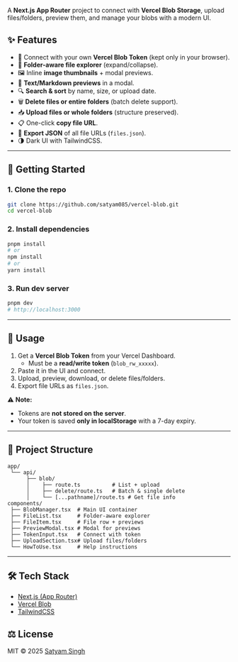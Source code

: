 A **Next.js App Router** project to connect with **Vercel Blob Storage**, upload files/folders, preview them, and manage your blobs with a modern UI.  

## ✨ Features  

- 🔑 Connect with your own **Vercel Blob Token** (kept only in your browser).  
- 📂 **Folder-aware file explorer** (expand/collapse).  
- 🖼 Inline **image thumbnails** + modal previews.  
- 📄 **Text/Markdown previews** in a modal.  
- 🔍 **Search & sort** by name, size, or upload date.  
- 🗑 **Delete files or entire folders** (batch delete support).  
- 📥 **Upload files or whole folders** (structure preserved).  
- 📋 One-click **copy file URL**.  
- 📑 **Export JSON** of all file URLs (`files.json`).  
- 🌗 Dark UI with TailwindCSS.  

---

## 🚀 Getting Started  

### 1. Clone the repo  

```bash
git clone https://github.com/satyam085/vercel-blob.git
cd vercel-blob
```

### 2. Install dependencies  

```bash
pnpm install
# or
npm install
# or
yarn install
```

### 3. Run dev server  

```bash
pnpm dev
# http://localhost:3000
```

---

## 🔑 Usage  

1. Get a **Vercel Blob Token** from your Vercel Dashboard.  
   - Must be a **read/write token** (`blob_rw_xxxxx`).  
2. Paste it in the UI and connect.  
3. Upload, preview, download, or delete files/folders.  
4. Export file URLs as `files.json`.  

⚠️ **Note:**  
- Tokens are **not stored on the server**.  
- Your token is saved **only in localStorage** with a 7-day expiry.  

---

## 📁 Project Structure  

```
app/
 └── api/
      ├── blob/
      │    ├── route.ts          # List + upload
      │    ├── delete/route.ts   # Batch & single delete
      │    └── [...pathname]/route.ts # Get file info
components/
 ├── BlobManager.tsx  # Main UI container
 ├── FileList.tsx     # Folder-aware explorer
 ├── FileItem.tsx     # File row + previews
 ├── PreviewModal.tsx # Modal for previews
 ├── TokenInput.tsx   # Connect with token
 ├── UploadSection.tsx# Upload files/folders
 └── HowToUse.tsx     # Help instructions
```

---

## 🛠️ Tech Stack  

- [Next.js (App Router)](https://nextjs.org/)  
- [Vercel Blob](https://vercel.com/docs/storage/vercel-blob)  
- [TailwindCSS](https://tailwindcss.com/)  

## ⚖️ License  

MIT © 2025 [Satyam Singh](https://github.com/satyam085)  